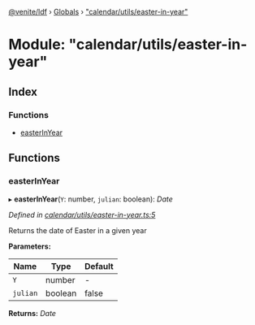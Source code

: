 [@venite/ldf](../README.md) › [Globals](../globals.md) › ["calendar/utils/easter-in-year"](_calendar_utils_easter_in_year_.md)

# Module: "calendar/utils/easter-in-year"

## Index

### Functions

* [easterInYear](_calendar_utils_easter_in_year_.md#easterinyear)

## Functions

###  easterInYear

▸ **easterInYear**(`Y`: number, `julian`: boolean): *Date*

*Defined in [calendar/utils/easter-in-year.ts:5](https://github.com/gbj/venite/blob/f4a55ad/ldf/src/calendar/utils/easter-in-year.ts#L5)*

Returns the date of Easter in a given year

**Parameters:**

Name | Type | Default |
------ | ------ | ------ |
`Y` | number | - |
`julian` | boolean | false |

**Returns:** *Date*
